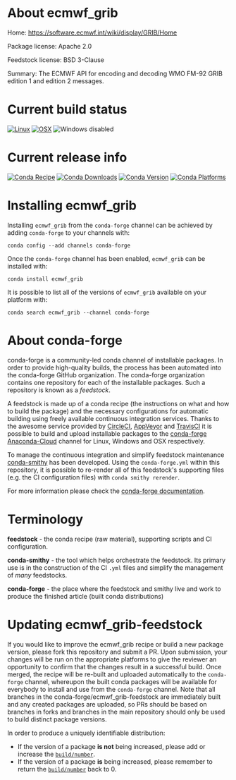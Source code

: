 About ecmwf_grib
================

Home: https://software.ecmwf.int/wiki/display/GRIB/Home

Package license: Apache 2.0

Feedstock license: BSD 3-Clause

Summary: The ECMWF API for encoding and decoding WMO FM-92 GRIB edition 1 and edition 2 messages.



Current build status
====================

[![Linux](https://img.shields.io/circleci/project/github/conda-forge/ecmwf_grib-feedstock/master.svg?label=Linux)](https://circleci.com/gh/conda-forge/ecmwf_grib-feedstock)
[![OSX](https://img.shields.io/travis/conda-forge/ecmwf_grib-feedstock/master.svg?label=macOS)](https://travis-ci.org/conda-forge/ecmwf_grib-feedstock)
![Windows disabled](https://img.shields.io/badge/Windows-disabled-lightgrey.svg)

Current release info
====================
[![Conda Recipe](https://img.shields.io/badge/recipe-ecmwf_grib-green.svg)](https://anaconda.org/conda-forge/ecmwf_grib)
[![Conda Downloads](https://img.shields.io/conda/dn/conda-forge/ecmwf_grib.svg)](https://anaconda.org/conda-forge/ecmwf_grib)
[![Conda Version](https://img.shields.io/conda/vn/conda-forge/ecmwf_grib.svg)](https://anaconda.org/conda-forge/ecmwf_grib)
[![Conda Platforms](https://img.shields.io/conda/pn/conda-forge/ecmwf_grib.svg)](https://anaconda.org/conda-forge/ecmwf_grib)

Installing ecmwf_grib
=====================

Installing `ecmwf_grib` from the `conda-forge` channel can be achieved by adding `conda-forge` to your channels with:

```
conda config --add channels conda-forge
```

Once the `conda-forge` channel has been enabled, `ecmwf_grib` can be installed with:

```
conda install ecmwf_grib
```

It is possible to list all of the versions of `ecmwf_grib` available on your platform with:

```
conda search ecmwf_grib --channel conda-forge
```


About conda-forge
=================

conda-forge is a community-led conda channel of installable packages.
In order to provide high-quality builds, the process has been automated into the
conda-forge GitHub organization. The conda-forge organization contains one repository
for each of the installable packages. Such a repository is known as a *feedstock*.

A feedstock is made up of a conda recipe (the instructions on what and how to build
the package) and the necessary configurations for automatic building using freely
available continuous integration services. Thanks to the awesome service provided by
[CircleCI](https://circleci.com/), [AppVeyor](http://www.appveyor.com/)
and [TravisCI](https://travis-ci.org/) it is possible to build and upload installable
packages to the [conda-forge](https://anaconda.org/conda-forge)
[Anaconda-Cloud](http://docs.anaconda.org/) channel for Linux, Windows and OSX respectively.

To manage the continuous integration and simplify feedstock maintenance
[conda-smithy](http://github.com/conda-forge/conda-smithy) has been developed.
Using the ``conda-forge.yml`` within this repository, it is possible to re-render all of
this feedstock's supporting files (e.g. the CI configuration files) with ``conda smithy rerender``.

For more information please check the [conda-forge documentation](https://conda-forge.org/docs/).

Terminology
===========

**feedstock** - the conda recipe (raw material), supporting scripts and CI configuration.

**conda-smithy** - the tool which helps orchestrate the feedstock.
                   Its primary use is in the construction of the CI ``.yml`` files
                   and simplify the management of *many* feedstocks.

**conda-forge** - the place where the feedstock and smithy live and work to
                  produce the finished article (built conda distributions)


Updating ecmwf_grib-feedstock
=============================

If you would like to improve the ecmwf_grib recipe or build a new
package version, please fork this repository and submit a PR. Upon submission,
your changes will be run on the appropriate platforms to give the reviewer an
opportunity to confirm that the changes result in a successful build. Once
merged, the recipe will be re-built and uploaded automatically to the
`conda-forge` channel, whereupon the built conda packages will be available for
everybody to install and use from the `conda-forge` channel.
Note that all branches in the conda-forge/ecmwf_grib-feedstock are
immediately built and any created packages are uploaded, so PRs should be based
on branches in forks and branches in the main repository should only be used to
build distinct package versions.

In order to produce a uniquely identifiable distribution:
 * If the version of a package **is not** being increased, please add or increase
   the [``build/number``](http://conda.pydata.org/docs/building/meta-yaml.html#build-number-and-string).
 * If the version of a package **is** being increased, please remember to return
   the [``build/number``](http://conda.pydata.org/docs/building/meta-yaml.html#build-number-and-string)
   back to 0.